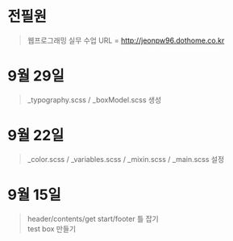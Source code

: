 # 전필원

> 웹프로그래밍 실무 수업
> URL = http://jeonpw96.dothome.co.kr

# 9월 29일

> \_typography.scss / \_boxModel.scss 생성

# 9월 22일

> \_color.scss / \_variables.scss / \_mixin.scss / \_main.scss 설정

# 9월 15일

> header/contents/get start/footer 틀 잡기 <br>
> test box 만들기
